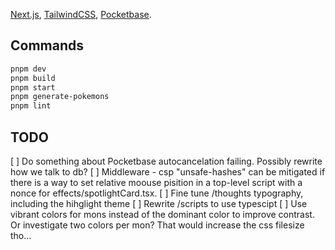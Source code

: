 [Next.js](https://nextjs.org/), [TailwindCSS](https://tailwindcss.com), [Pocketbase](https://pocketbase.io).

## Commands

```bash
pnpm dev
pnpm build
pnpm start
pnpm generate-pokemons
pnpm lint
```

## TODO

[ ] Do something about Pocketbase autocancelation failing. Possibly rewrite how we talk to db?
[ ] Middleware - csp "unsafe-hashes" can be mitigated if there is a way to set relative moouse pisition in a top-level script with a nonce for effects/spotlightCard.tsx.
[ ] Fine tune /thoughts typography, including the hihglight theme
[ ] Rewrite /scripts to use typescipt
[ ] Use vibrant colors for mons instead of the dominant color to improve contrast. Or investigate two colors per mon? That would increase the css filesize tho...
